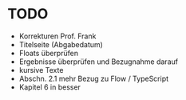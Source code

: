 # TODO

- Korrekturen Prof. Frank
- Titelseite (Abgabedatum)
- Floats überprüfen
- Ergebnisse überprüfen und Bezugnahme darauf
- kursive Texte
- Abschn. 2.1 mehr Bezug zu Flow / TypeScript
- Kapitel 6 in besser
